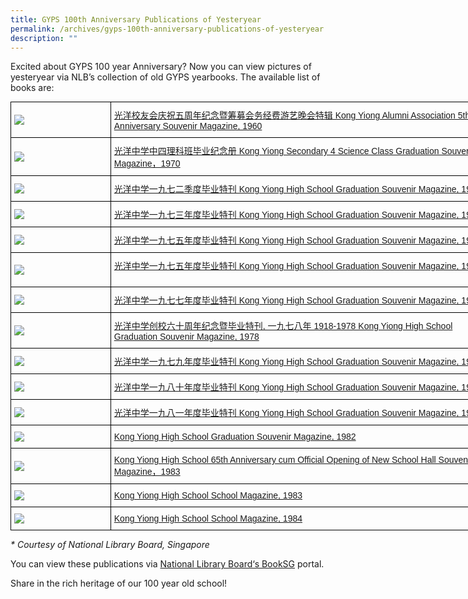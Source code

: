 ```yaml
---
title: GYPS 100th Anniversary Publications of Yesteryear
permalink: /archives/gyps-100th-anniversary-publications-of-yesteryear
description: ""
---
```

Excited about GYPS 100 year Anniversary? Now you can view pictures of yesteryear via NLB’s collection of old GYPS yearbooks. The available list of books are:

<style type="text/css">
.tg  {border-collapse:collapse;border-spacing:0;margin:0px auto;}
.tg td{border-color:black;border-style:solid;border-width:1px;font-family:Arial, sans-serif;font-size:14px;
  overflow:hidden;padding:10px 5px;word-break:normal;}
.tg th{border-color:black;border-style:solid;border-width:1px;font-family:Arial, sans-serif;font-size:14px;
  font-weight:normal;overflow:hidden;padding:10px 5px;word-break:normal;}
.tg .tg-cly1{text-align:left;vertical-align:middle}
</style>
<table class="tg" style="undefined;table-layout: fixed; width: 760px">
<colgroup>
<col style="width: 160px">
<col style="width: 600px">
</colgroup>
<tbody>
  <tr>
    <td class="tg-cly1"><img src="/images/bk1.jpeg"></td>
    <td class="tg-cly1"><a href="http://eresources.nlb.gov.sg/printheritage/detail/8ac85de1-578d-4659-b20c-486475898774.aspx?s=Kong%20+Yiong" target="_blank" rel="noopener">光洋校友会庆祝五周年纪念暨筹募会务经费游艺晚会特辑 Kong Yiong Alumni Association 5th Anniversary Souvenir Magazine, 1960</a></td>
  </tr>
  <tr>
    <td class="tg-cly1"><img src="/images/bk2.jpeg"></td>
    <td class="tg-cly1"><a href="http://eresources.nlb.gov.sg/printheritage/detail/f40dfea5-39e6-4d72-a550-13f9bf2ba6d7.aspx?s=%E5%85%89%E6%B4%8B" target="_blank" rel="noopener">光洋中学中四理科班毕业纪念册 Kong Yiong Secondary 4 Science Class Graduation Souvenir Magazine，1970</a></td>
  </tr>
  <tr>
    <td class="tg-cly1"><img src="/images/bk3.jpeg"></td>
    <td class="tg-cly1"><a href="https://drive.google.com/file/d/10jFcUqaVvrNaYF9V9kUP7EEesnM32oRJ/view?usp=sharing" target="_blank" rel="noopener">光洋中学一九七二季度毕业特刊 Kong Yiong High School Graduation Souvenir Magazine, 1972</a></td>
  </tr>
  <tr>
    <td class="tg-cly1"><img src="/images/bk4.jpeg"></td>
    <td class="tg-cly1"><a href="https://drive.google.com/file/d/1RcD8dgqJs9a8_9UorVQb5eMYOwhKS-Di/view?usp=sharing" target="_blank" rel="noopener">光洋中学一九七三年度毕业特刊 Kong Yiong High School Graduation Souvenir Magazine, 1973</a></td>
  </tr>
  <tr>
    <td class="tg-cly1"><img src="/images/bk5.jpeg"></td>
    <td class="tg-cly1"><a href="https://drive.google.com/file/d/1Qsjvbx25rm543jd7H3UJPgR9w3vRPLLZ/view?usp=sharing" target="_blank" rel="noopener">光洋中学一九七五年度毕业特刊 Kong Yiong High School Graduation Souvenir Magazine, 1975</a></td>
  </tr>
  <tr>
    <td class="tg-cly1"><img src="/images/bk6.jpeg"></td>
    <td class="tg-cly1"><a href="https://drive.google.com/file/d/1Qsjvbx25rm543jd7H3UJPgR9w3vRPLLZ/view?usp=sharing" target="_blank" rel="noopener">光洋中学一九七五年度毕业特刊 Kong Yiong High School Graduation Souvenir Magazine, 1975</a></p></td>
  </tr>
  <tr>
    <td class="tg-cly1"><img src="/images/bk7.jpeg"></td>
    <td class="tg-cly1"><a href="https://drive.google.com/file/d/1-ccRDkX_LzsPphK_naKmfxW2g66BmQ2o/view?usp=sharing" target="_blank" rel="noopener">光洋中学一九七七年度毕业特刊 Kong Yiong High School Graduation Souvenir Magazine, 1977</a></td>
  </tr>
  <tr>
    <td class="tg-cly1"><img src="/images/bk8.jpeg"></td>
    <td class="tg-cly1"><a href="https://drive.google.com/file/d/1fmhwnDnfA7iQDs_Z1ByIVMyMCx0seMuj/view?usp=sharing" target="_blank" rel="noopener">光洋中学创校六十周年纪念暨毕业特刊, 一九七八年 1918-1978 Kong Yiong High School Graduation Souvenir Magazine, 1978</a></td>
  </tr>
  <tr>
    <td class="tg-cly1"><img src="/images/bk9.jpeg"></td>
    <td class="tg-cly1"><a href="https://drive.google.com/file/d/1iH1khMU8gKqDAhUwZwdThnGqPUfnqR8T/view?usp=sharing" target="_blank" rel="noopener">光洋中学一九七九年度毕业特刊 Kong Yiong High School Graduation Souvenir Magazine, 1979</a></td>
  </tr>
  <tr>
    <td class="tg-cly1"><img src="/images/bk10.jpeg"></td>
    <td class="tg-cly1"><a href="https://drive.google.com/file/d/1wbaX1UPfPHsb5YsZ_J6gU9MN8_8zYQPA/view?usp=sharing" target="_blank" rel="noopener">光洋中学一九八十年度毕业特刊 Kong Yiong High School Graduation Souvenir Magazine, 1980</a></td>
  </tr>
  <tr>
    <td class="tg-cly1"><img src="/images/bk11.jpeg"></td>
    <td class="tg-cly1"><a href="https://drive.google.com/file/d/13AyPOi0mo8pmQ6SgWgxG3n22x0ieptHp/view?usp=sharing" target="_blank" rel="noopener">光洋中学一九八一年度毕业特刊 Kong Yiong High School Graduation Souvenir Magazine, 1981</a></td>
  </tr>
  <tr>
    <td class="tg-cly1"><img src="/images/bk12.jpeg"></td>
    <td class="tg-cly1"><a href="https://drive.google.com/file/d/1WDxNSAPpYNhWCqenx77YD3bfF3dRYQha/view?usp=sharing" target="_blank" rel="noopener">Kong Yiong High School Graduation Souvenir Magazine, 1982</a></td>
  </tr>
  <tr>
    <td class="tg-cly1"><img src="/images/bk13.jpeg"></td>
    <td class="tg-cly1"><a href="https://drive.google.com/file/d/1AQugQ8huYop2VUFze4DOAee169Rvdb_s/view?usp=sharing" target="_blank" rel="noopener">Kong Yiong High School 65th Anniversary cum Official Opening of New School Hall Souvenir Magazine，1983</a></td>
  </tr>
  <tr>
    <td class="tg-cly1"><img src="/images/bk14.jpeg"></td>
    <td class="tg-cly1"><a href="https://drive.google.com/file/d/1Tmkvi3SjTVshxK3EN4FW_wknhC_EGB7Y/view?usp=sharing" target="_blank" rel="noopener">Kong Yiong High School School Magazine, 1983</a></td>
  </tr>
  <tr>
    <td class="tg-cly1"><img src="/images/bk15.jpeg"></td>
    <td class="tg-cly1"><a href="https://drive.google.com/file/d/1m3VAJtxVvoqQNfWNqcrTAKLemYsqkNd1/view?usp=sharing" target="_blank" rel="noopener">Kong Yiong High School School Magazine, 1984</a></td>
  </tr>
</tbody>
</table>

_\* Courtesy of National Library Board, Singapore_

You can view these publications via [National Library Board‘s BookSG](http://eresources.nlb.gov.sg/printheritage) portal.

Share in the rich heritage of our 100 year old school!